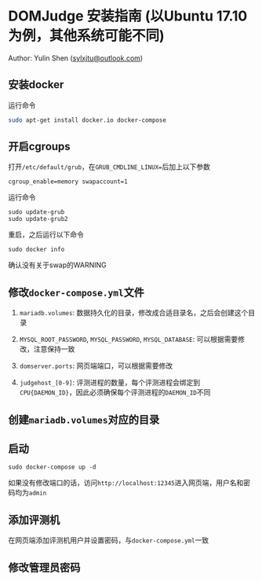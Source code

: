 # DOMJudge 安装指南 (以Ubuntu 17.10为例，其他系统可能不同)

Author: Yulin Shen (sylxjtu@outlook.com)

## 安装docker

运行命令

```bash
sudo apt-get install docker.io docker-compose
```

## 开启cgroups

打开`/etc/default/grub`，在`GRUB_CMDLINE_LINUX=`后加上以下参数

```
cgroup_enable=memory swapaccount=1
```

运行命令

```
sudo update-grub
sudo update-grub2
```

重启，之后运行以下命令

```
sudo docker info
```

确认没有关于swap的WARNING

## 修改`docker-compose.yml`文件

1. `mariadb.volumes`: 数据持久化的目录，修改成合适目录名，之后会创建这个目录

2. `MYSQL_ROOT_PASSWORD`, `MYSQL_PASSWORD`, `MYSQL_DATABASE`: 可以根据需要修改，注意保持一致

3. `domserver.ports`: 网页端端口，可以根据需要修改

4. `judgehost_[0-9]`: 评测进程的数量，每个评测进程会绑定到`CPU{DAEMON_ID}`，因此必须确保每个评测进程的`DAEMON_ID`不同

## 创建`mariadb.volumes`对应的目录

## 启动

```
sudo docker-compose up -d
```

如果没有修改端口的话，访问`http://localhost:12345`进入网页端，用户名和密码均为`admin`

## 添加评测机

在网页端添加评测机用户并设置密码，与`docker-compose.yml`一致

## 修改管理员密码

